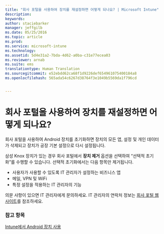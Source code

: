 ```yaml
---
title: "회사 포털을 사용하여 장치를 재설정하면 어떻게 되나요? | Microsoft Intune"
description: 
keywords: 
author: staciebarker
manager: jeffgilb
ms.date: 05/25/2016
ms.topic: article
ms.prod: 
ms.service: microsoft-intune
ms.technology: 
ms.assetid: 5d4e31a2-7bda-4d62-a0ba-c31e77ecea03
ms.reviewer: arnab
ms.suite: ems
translationtype: Human Translation
ms.sourcegitcommit: e52ebdd62ca68f1d9226def654961075400184a8
ms.openlocfilehash: 565ada54c6267d38764f3e1049b5569da1f796cd


---
```



# 회사 포털을 사용하여 장치를 재설정하면 어떻게 되나요?

회사 포털을 사용하여 Android 장치를 초기화하면 장치의 모든 앱, 설정 및 개인 데이터가 삭제되고 장치가 공장 기본 설정으로 다시 설정됩니다.

삼성 Knox 장치가 있는 경우 회사 포털에서 **장치 제거** 옵션을 선택하여 “선택적 초기화”를 수행할 수 있습니다. 선택적 초기화에서는 다음 항목만 제거됩니다.

- 사용자가 사용할 수 있도록 IT 관리자가 설정하는 비즈니스 앱
- 메일, VPN 및 WiFi
- 특정 설정을 적용하는 IT 관리자의 기능

의문 사항이 있으면 IT 관리자에게 문의하세요. IT 관리자의 연락처 정보는 [회사 포털 웹 사이트](http://portal.manage.microsoft.com)를 참조하세요.

### 참고 항목
[Intune에서 Android 장치 사용](using-your-android-device-with-intune.md)


<!--HONumber=Jun16_HO4-->


